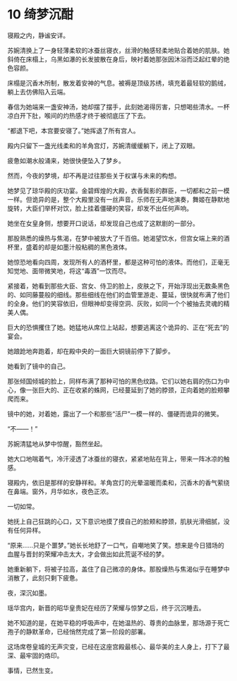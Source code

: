 # 10 绮梦沉酣

寝殿之内，静谧安详。

苏婉清换上了一身轻薄柔软的冰蚕丝寝衣，丝滑的触感轻柔地贴合着她的肌肤。她斜倚在床榻上，乌黑如瀑的长发披散在身后，映衬着她那张因沐浴而泛起红晕的绝色容颜。

床榻是沉香木所制，散发着安神的气息。被褥是顶级苏绣，填充着最轻软的鹅绒，躺上去仿佛陷入云端。

春信为她端来一盏安神汤，她却摆了摆手，此刻她渴得厉害，只想喝些清水。一杯凉白开下肚，喉间的灼热感才终于被彻底压了下去。

“都退下吧，本宫要安寝了。”她挥退了所有宫人。

殿内只留下一盏光线柔和的羊角宫灯，苏婉清缓缓躺下，闭上了双眼。

疲惫如潮水般涌来，她很快便坠入了梦乡。

然而，今夜的梦境，却不再是过往那些关于权谋与未来的构想。

她梦见了琼华殿的庆功宴。金碧辉煌的大殿，衣香鬓影的群臣，一切都和之前一模一样。但诡异的是，整个大殿里没有一丝声音。乐师在无声地演奏，舞姬在静默地旋转，大臣们举杯对饮，脸上挂着僵硬的笑容，却发不出任何声响。

她坐在女皇身侧，想要开口说话，却发现自己也成了这默剧的一部分。

那股熟悉的燥热与焦渴，在梦中被放大了千百倍。她渴望饮水，但宫女端上来的酒杯里，盛着的却是如墨汁般粘稠的黑色液体。

她惊恐地看向四周，发现所有人的酒杯里，都是这种可怕的液体。而他们，正毫无知觉地、面带微笑地，将这“毒酒”一饮而尽。

紧接着，她看到那些大臣、宫女、侍卫的脸上，皮肤之下，开始浮现出无数条黑色的、如同藤蔓般的细线。那些细线在他们的血管里游走、蔓延，很快就布满了他们的全身。他们的笑容依旧，但眼神却变得空洞、灰败，如同一个个被抽去灵魂的精美人偶。

巨大的恐惧攫住了她。她猛地从席位上站起，想要逃离这个诡异的、正在“死去”的宴会。

她踉跄地奔跑着，却在殿中央的一面巨大铜镜前停下了脚步。

她看到了镜中的自己。

那张倾国倾城的脸上，同样布满了那种可怕的黑色纹路。它们以她右肩的伤口为中心，像一张巨大的、正在收紧的蛛网，已经蔓延到了她的脖颈，正向着她的脸颊攀爬而来。

镜中的她，对着她，露出了一个和那些“活尸”一模一样的、僵硬而诡异的微笑。

“不——！”

苏婉清猛地从梦中惊醒，豁然坐起。

她大口地喘着气，冷汗浸透了冰蚕丝的寝衣，紧紧地贴在背上，带来一阵冰凉的触感。

寝殿内，依旧是那样的安静祥和。羊角宫灯的光晕温暖而柔和，沉香木的香气萦绕在鼻端。窗外，月华如水，夜色正浓。

一切如常。

她抚上自己狂跳的心口，又下意识地摸了摸自己的脸颊和脖颈，肌肤光滑细腻，没有任何异样。

“原来……只是个噩梦。”她长长地舒了一口气，自嘲地笑了笑。想来是今日猎场的血腥与晋封的荣耀冲击太大，才会做出如此荒诞不经的梦。

她重新躺下，将被子拉高，盖住了自己微凉的身体。那股燥热与焦渴似乎在睡梦中消散了，此刻只剩下疲惫。

夜，深沉如墨。

瑶华宫内，新晋的昭华皇贵妃在经历了荣耀与惊梦之后，终于沉沉睡去。

她不知道的是，在她平稳的呼吸声中，在她温热的、尊贵的血脉里，那场源于死亡孢子的静默革命，已经悄然完成了第一阶段的部署。

这场席卷皇城的无声灾变，已经在这座宫殿最核心、最华美的主人身上，打下了最深、最牢固的烙印。

事情，已然生变。